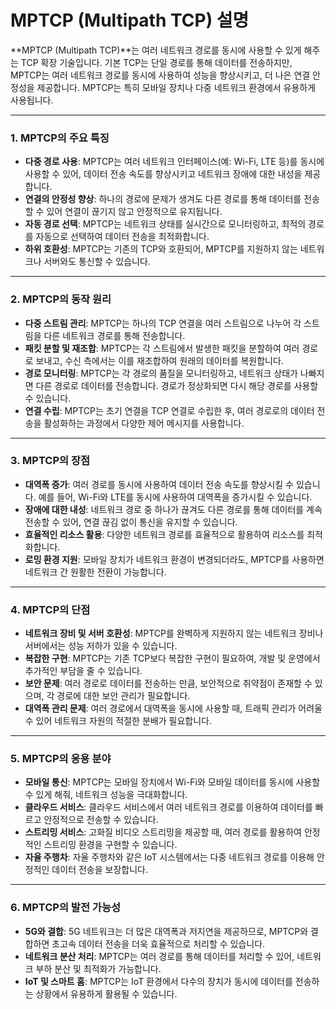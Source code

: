 # MPTCP (Multipath TCP) 설명

**MPTCP (Multipath TCP)**는 여러 네트워크 경로를 동시에 사용할 수 있게 해주는 TCP 확장 기술입니다. 기본 TCP는 단일 경로를 통해 데이터를 전송하지만, MPTCP는 여러 네트워크 경로를 동시에 사용하여 성능을 향상시키고, 더 나은 연결 안정성을 제공합니다. MPTCP는 특히 모바일 장치나 다중 네트워크 환경에서 유용하게 사용됩니다.

---
### 1. **MPTCP의 주요 특징**
   - **다중 경로 사용**: MPTCP는 여러 네트워크 인터페이스(예: Wi-Fi, LTE 등)를 동시에 사용할 수 있어, 데이터 전송 속도를 향상시키고 네트워크 장애에 대한 내성을 제공합니다.
   - **연결의 안정성 향상**: 하나의 경로에 문제가 생겨도 다른 경로를 통해 데이터를 전송할 수 있어 연결이 끊기지 않고 안정적으로 유지됩니다.
   - **자동 경로 선택**: MPTCP는 네트워크 상태를 실시간으로 모니터링하고, 최적의 경로를 자동으로 선택하여 데이터 전송을 최적화합니다.
   - **하위 호환성**: MPTCP는 기존의 TCP와 호환되어, MPTCP를 지원하지 않는 네트워크나 서버와도 통신할 수 있습니다.

---
### 2. **MPTCP의 동작 원리**
   - **다중 스트림 관리**: MPTCP는 하나의 TCP 연결을 여러 스트림으로 나누어 각 스트림을 다른 네트워크 경로를 통해 전송합니다.
   - **패킷 분할 및 재조합**: MPTCP는 각 스트림에서 발생한 패킷을 분할하여 여러 경로로 보내고, 수신 측에서는 이를 재조합하여 원래의 데이터를 복원합니다.
   - **경로 모니터링**: MPTCP는 각 경로의 품질을 모니터링하고, 네트워크 상태가 나빠지면 다른 경로로 데이터를 전송합니다. 경로가 정상화되면 다시 해당 경로를 사용할 수 있습니다.
   - **연결 수립**: MPTCP는 초기 연결을 TCP 연결로 수립한 후, 여러 경로로의 데이터 전송을 활성화하는 과정에서 다양한 제어 메시지를 사용합니다.

---
### 3. **MPTCP의 장점**
   - **대역폭 증가**: 여러 경로를 동시에 사용하여 데이터 전송 속도를 향상시킬 수 있습니다. 예를 들어, Wi-Fi와 LTE를 동시에 사용하여 대역폭을 증가시킬 수 있습니다.
   - **장애에 대한 내성**: 네트워크 경로 중 하나가 끊겨도 다른 경로를 통해 데이터를 계속 전송할 수 있어, 연결 끊김 없이 통신을 유지할 수 있습니다.
   - **효율적인 리소스 활용**: 다양한 네트워크 경로를 효율적으로 활용하여 리소스를 최적화합니다.
   - **로밍 환경 지원**: 모바일 장치가 네트워크 환경이 변경되더라도, MPTCP를 사용하면 네트워크 간 원활한 전환이 가능합니다.

---
### 4. **MPTCP의 단점**
   - **네트워크 장비 및 서버 호환성**: MPTCP를 완벽하게 지원하지 않는 네트워크 장비나 서버에서는 성능 저하가 있을 수 있습니다.
   - **복잡한 구현**: MPTCP는 기존 TCP보다 복잡한 구현이 필요하여, 개발 및 운영에서 추가적인 부담을 줄 수 있습니다.
   - **보안 문제**: 여러 경로로 데이터를 전송하는 만큼, 보안적으로 취약점이 존재할 수 있으며, 각 경로에 대한 보안 관리가 필요합니다.
   - **대역폭 관리 문제**: 여러 경로에서 대역폭을 동시에 사용할 때, 트래픽 관리가 어려울 수 있어 네트워크 자원의 적절한 분배가 필요합니다.

---
### 5. **MPTCP의 응용 분야**
   - **모바일 통신**: MPTCP는 모바일 장치에서 Wi-Fi와 모바일 데이터를 동시에 사용할 수 있게 해줘, 네트워크 성능을 극대화합니다.
   - **클라우드 서비스**: 클라우드 서비스에서 여러 네트워크 경로를 이용하여 데이터를 빠르고 안정적으로 전송할 수 있습니다.
   - **스트리밍 서비스**: 고화질 비디오 스트리밍을 제공할 때, 여러 경로를 활용하여 안정적인 스트리밍 환경을 구현할 수 있습니다.
   - **자율 주행차**: 자율 주행차와 같은 IoT 시스템에서는 다중 네트워크 경로를 이용해 안정적인 데이터 전송을 보장합니다.

---
### 6. **MPTCP의 발전 가능성**
   - **5G와 결합**: 5G 네트워크는 더 많은 대역폭과 저지연을 제공하므로, MPTCP와 결합하면 초고속 데이터 전송을 더욱 효율적으로 처리할 수 있습니다.
   - **네트워크 분산 처리**: MPTCP는 여러 경로를 통해 데이터를 처리할 수 있어, 네트워크 부하 분산 및 최적화가 가능합니다.
   - **IoT 및 스마트 홈**: MPTCP는 IoT 환경에서 다수의 장치가 동시에 데이터를 전송하는 상황에서 유용하게 활용될 수 있습니다.
